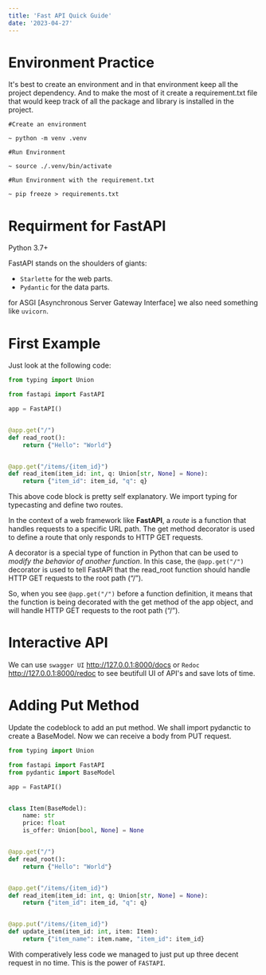 ```yaml
---
title: 'Fast API Quick Guide'
date: '2023-04-27'
---
```


# Environment Practice
It's best to create an environment and in that environment keep all the project dependency. And to make the most of it create a requirement.txt file that would keep track of all the package and library is installed in the project.

```shell
#Create an environment

~ python -m venv .venv

#Run Environment

~ source ./.venv/bin/activate

#Run Environment with the requirement.txt

~ pip freeze > requirements.txt
```

# Requirment for FastAPI
Python 3.7+

FastAPI stands on the shoulders of giants:

- `Starlette` for the web parts.
- `Pydantic` for the data parts.

for ASGI [Asynchronous Server Gateway Interface] we also need something like `uvicorn`.

# First Example
Just look at the following code:

```python
from typing import Union

from fastapi import FastAPI

app = FastAPI()


@app.get("/")
def read_root():
    return {"Hello": "World"}


@app.get("/items/{item_id}")
def read_item(item_id: int, q: Union[str, None] = None):
    return {"item_id": item_id, "q": q}
```

This above code block is pretty self explanatory. We import typing for typecasting and define two routes.

In the context of a web framework like **FastAPI**, a *route* is a function that handles requests to a specific URL path. The get method decorator is used to define a route that only responds to HTTP GET requests.

A decorator is a special type of function in Python that can be used to *modify the behavior of another function*. In this case, the `@app.get("/")` decorator is used to tell FastAPI that the read_root function should handle HTTP GET requests to the root path (“/”).

So, when you see `@app.get("/")` before a function definition, it means that the function is being decorated with the get method of the app object, and will handle HTTP GET requests to the root path (“/”).

# Interactive API
We can use `swagger UI` http://127.0.0.1:8000/docs or `Redoc` http://127.0.0.1:8000/redoc to see beutifull UI of API's and save lots of time.

# Adding Put Method
Update the codeblock to add an put method. We shall import pydanctic to create a BaseModel. Now we can receive a body from PUT request.

```python
from typing import Union

from fastapi import FastAPI
from pydantic import BaseModel

app = FastAPI()


class Item(BaseModel):
    name: str
    price: float
    is_offer: Union[bool, None] = None


@app.get("/")
def read_root():
    return {"Hello": "World"}


@app.get("/items/{item_id}")
def read_item(item_id: int, q: Union[str, None] = None):
    return {"item_id": item_id, "q": q}


@app.put("/items/{item_id}")
def update_item(item_id: int, item: Item):
    return {"item_name": item.name, "item_id": item_id}
```

With comperatively less code we managed to just put up three decent request in no time.
This is the power of `FASTAPI`.